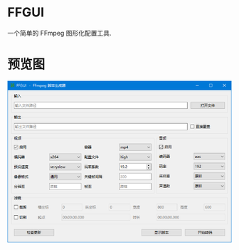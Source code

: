 
# FFGUI

一个简单的 FFmpeg 图形化配置工具. 

# 预览图

![](https://github.com/lmintlcx/ffgui/raw/master/preview.png)
